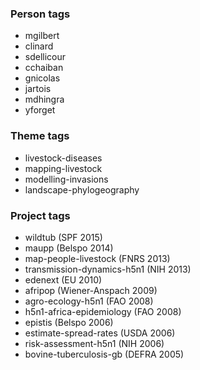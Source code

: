 ### Person tags
* mgilbert
* clinard
* sdellicour
* cchaiban
* gnicolas
* jartois
* mdhingra
* yforget
 
### Theme tags
* livestock-diseases
* mapping-livestock
* modelling-invasions
* landscape-phylogeography

### Project tags
* wildtub (SPF 2015)
* maupp (Belspo 2014)
* map-people-livestock (FNRS 2013)
* transmission-dynamics-h5n1 (NIH 2013)
* edenext (EU 2010)
* afripop (Wiener-Anspach 2009)
* agro-ecology-h5n1 (FAO 2008)
* h5n1-africa-epidemiology (FAO 2008)
* epistis (Belspo 2006)
* estimate-spread-rates (USDA 2006)
* risk-assessment-h5n1 (NIH 2006)
* bovine-tuberculosis-gb (DEFRA 2005)
